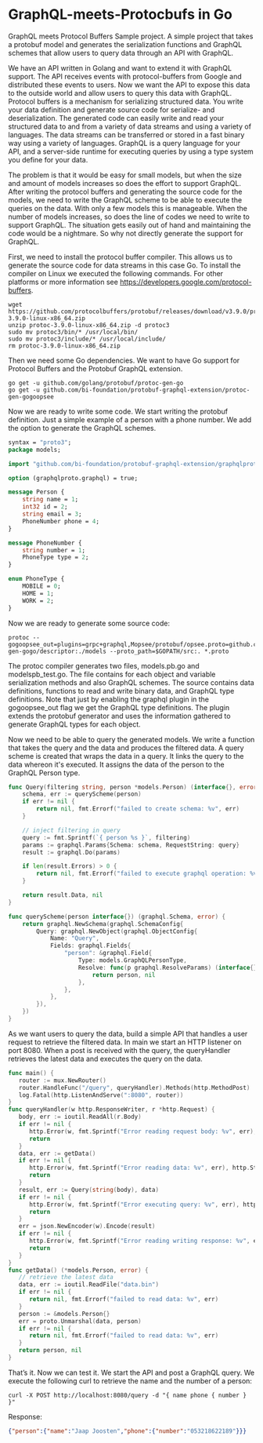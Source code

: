 # GraphQL-meets-Protocbufs in Go
GraphQL meets Protocol Buffers Sample project. A simple project that takes a protobuf model and generates the serialization functions and GraphQL schemes that allow users to query data through an API with GraphQL.

We have an API written in Golang and want to extend it with GraphQL support. The API receives events with protocol-buffers from Google and distributed these events to users. Now we want the API to expose this data to the outside world and allow users to query this data with GraphQL. Protocol buffers is a mechanism for serializing structured data. You write your data definition and generate source code for serialize- and deserialization. The generated code can easily write and read your structured data to and from a variety of data streams and using a variety of languages. The data streams can be transferred or stored in a fast binary way using a variety of languages. GraphQL is a query language for your API, and a server-side runtime for executing queries by using a type system you define for your data.

The problem is that it would be easy for small models, but when the size and amount of models increases so does the effort to support GraphQL. After writing the protocol buffers and generating the source code for the models, we need to write the GraphQL scheme to be able to execute the queries on the data. With only a few models this is manageable. When the number of models increases, so does the line of codes we need to write to support GraphQL. The situation gets easily out of hand and maintaining the code would be a nightmare. So why not directly generate the support for GraphQL.

First, we need to install the protocol buffer compiler. This allows us to generate the source code for data streams in this case Go.  To install the compiler on Linux we executed the following commands. For other platforms or more information see https://developers.google.com/protocol-buffers.

``` shell script
wget https://github.com/protocolbuffers/protobuf/releases/download/v3.9.0/protoc-3.9.0-linux-x86_64.zip
unzip protoc-3.9.0-linux-x86_64.zip -d protoc3
sudo mv protoc3/bin/* /usr/local/bin/
sudo mv protoc3/include/* /usr/local/include/
rm protoc-3.9.0-linux-x86_64.zip
```

Then we need some Go dependencies. We want to have Go support for Protocol Buffers and the Protobuf GraphQL extension.

```shell script
go get -u github.com/golang/protobuf/protoc-gen-go
go get -u github.com/bi-foundation/protobuf-graphql-extension/protoc-gen-gogoopsee
```

Now we are ready to write some code. We start writing the protobuf definition. Just a simple example of a person with a phone number. We add the option to generate the GraphQL schemes.

```protobuf
syntax = "proto3";
package models;

import "github.com/bi-foundation/protobuf-graphql-extension/graphqlproto/graphql.proto";

option (graphqlproto.graphql) = true;

message Person {
    string name = 1;
    int32 id = 2;
    string email = 3;
    PhoneNumber phone = 4;
}

message PhoneNumber {
    string number = 1;
    PhoneType type = 2;
}

enum PhoneType {
    MOBILE = 0;
    HOME = 1;
    WORK = 2;
}
```
 

Now we are ready to generate some source code:
```shell script
protoc --gogoopsee_out=plugins=grpc+graphql,Mopsee/protobuf/opsee.proto=github.com/opsee/protobuf/opseeproto,Mgoogle/protobuf/descriptor.proto=github.com/gogo/protobuf/protoc-gen-gogo/descriptor:./models --proto_path=$GOPATH/src:. *.proto
```

The protoc compiler generates two files, models.pb.go and modelspb_test.go. The file contains for each object and variable serialization methods and also GraphQL schemes. The source contains data definitions,  functions to read and write binary data, and GraphQL type definitions. Note that just by enabling the graphql plugin in the gogoopsee_out flag we get the GraphQL type definitions. The plugin extends the protobuf generator and uses the information gathered to generate GraphQL types for each object. 

Now we need to be able to query the generated models. We write a function that takes the query and the data and produces the filtered data. A query scheme is created that wraps the data in a query. It links the query to the data whereon it's executed. It assigns the data of the person to the GraphQL Person type. 

```go
func Query(filtering string, person *models.Person) (interface{}, error) {
	schema, err := queryScheme(person)
	if err != nil {
		return nil, fmt.Errorf("failed to create schema: %v", err)
	}

	// inject filtering in query
	query := fmt.Sprintf(`{ person %s }`, filtering)
	params := graphql.Params{Schema: schema, RequestString: query}
	result := graphql.Do(params)

	if len(result.Errors) > 0 {
		return nil, fmt.Errorf("failed to execute graphql operation: %v", result.Errors)
	}

	return result.Data, nil
}

func queryScheme(person interface{}) (graphql.Schema, error) {
	return graphql.NewSchema(graphql.SchemaConfig{
		Query: graphql.NewObject(graphql.ObjectConfig{
			Name: "Query",
			Fields: graphql.Fields{
				"person": &graphql.Field{
					Type: models.GraphQLPersonType,
					Resolve: func(p graphql.ResolveParams) (interface{}, error) {
						return person, nil
					},
				},
			},
		}),
	})
}
```
 
As we want users to query the data, build a simple API that handles a user request to retrieve the filtered data. In main we start an HTTP listener on port 8080. When a post is received with the query, the queryHandler retrieves the latest data and executes the query on the data.  

```go
func main() {
   router := mux.NewRouter()
   router.HandleFunc("/query", queryHandler).Methods(http.MethodPost)
   log.Fatal(http.ListenAndServe(":8080", router))
}
func queryHandler(w http.ResponseWriter, r *http.Request) {
   body, err := ioutil.ReadAll(r.Body)
   if err != nil {
      http.Error(w, fmt.Sprintf("Error reading request body: %v", err), http.StatusBadRequest)
      return
   }
   data, err := getData()
   if err != nil {
      http.Error(w, fmt.Sprintf("Error reading data: %v", err), http.StatusBadRequest)
      return
   }
   result, err := Query(string(body), data)
   if err != nil {
      http.Error(w, fmt.Sprintf("Error executing query: %v", err), http.StatusBadRequest)
      return
   }
   err = json.NewEncoder(w).Encode(result)
   if err != nil {
      http.Error(w, fmt.Sprintf("Error reading writing response: %v", err), http.StatusBadRequest)
      return
   }
}
func getData() (*models.Person, error) {
   // retrieve the latest data
   data, err := ioutil.ReadFile("data.bin")
   if err != nil {
      return nil, fmt.Errorf("failed to read data: %v", err)
   }
   person := &models.Person{}
   err = proto.Unmarshal(data, person)
   if err != nil {
      return nil, fmt.Errorf("failed to read data: %v", err)
   }
   return person, nil
}
```

That’s it. Now we can test it. We start the API and post a GraphQL query. We execute the following curl to retrieve the name and the number of a person:

```shell script
curl -X POST http://localhost:8080/query -d "{ name phone { number } }"
```

Response:
```json
{"person":{"name":"Jaap Joosten","phone":{"number":"053218622189"}}}
```


